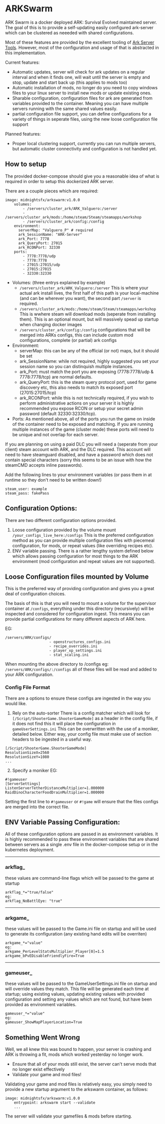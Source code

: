 # ARKSwarm
ARK Swarm is a docker deployed ARK: Survival Evolved maintained server. The goal of this is to provide a self-updating easily configured ark-server which can be clustered as neeeded with shared configurations.

Most of these features are provided by the excellent tooling of [Ark Server Tools](https://github.com/FezVrasta/ark-server-tools). However, most of the configuration and usage of that is abstracted in this implementation.

Current features:
- Automatic updates, server will check for ark updates on a regular interval and when it finds one, will wait until the server is empty and stop, update and start back up (this applies to mods too)
- Automatic installation of mods, no longer do you need to copy windows files to your linux server to install new mods or update existing ones.
- Sharable configuration, configuration files for ark are generated from variables provided to the container. Meaning you can have multiple servers running with the same shared values easily.
- partial configuration file support, you can define configurations for a variety of things in seperate files, using the new loose configuration file support

Planned features:
- Proper local clustering support, currently you can run multiple servers, but automatic cluster connectivity and configuration is not handled yet.


## How to setup

The provided docker-compose should give you a reasonable idea of what is required in order to setup this dockerized ARK server.

There are a couple pieces which are required:

```
image: midnightsfx/arkswarm:v1.0.0
    volumes:
        - /servers/cluster_ark/ARK_Valguero:/server
        - /servers/cluster_ark/mods:/home/steam/Steam/steamapps/workshop
        - /servers/cluster_ark/config:/config
    environment:
      serverMap: "Valguero_P" # required
      ark_SessionName: "ARK-Server"
      ark_Port: 7778
      ark_QueryPort: 27015
      ark_RCONPort: 32330
    ports:
        - 7778:7778/udp
        - 7778:7778
        - 27015:27015/udp
        - 27015:27015
        - 32330:32330
```

- Volumes: (three entrys explained by example)
    - ``` /servers/cluster_ark/ARK_Valguero:/server ``` This is where your actual ark install lives, the first half of this path is your local-machine (and can be wherever you want), the second part `/server` is required.
    - ``` /servers/cluster_ark/mods:/home/steam/Steam/steamapps/workshop ``` This is wwhere steam will download mods (seperate from installing them). This is an optional mount, but will massively spead up startup when changing docker images
    - ``` /servers/cluster_ark/config:/config ``` configurations that will be merged into ARKs configs, this can include custom mod configurations, complete (or partial) ark configs
- Environment: 
    - serverMap: this can be any of the official (or not) maps, but it should be set
    - ark_SessionName: while not required, highly suggested you set your session name so you can distinquish multiple instances.
    - ark_Port: must match the port you are exposing (7778:7778/udp & 7778:7778/tcp) are normal defaults.
    - ark_QueryPort: this is the steam query protocol port, used for game discovery etc, this also needs to match its exposed port (27015:27015/tcp)
    - ark_RCONPort: while this is not technically required, if you wish to perform administrative actions on your server it is highly recommended you expose RCON or setup your secret admin password (default 32330:32330/tcp).
- Ports: As mentioned above, all of the ports you run the game on inside of the container need to be exposed and matching. If you are running multiple instances of the game (cluster mode) these ports will need to be unique and not overlap for each server.

If you are planning on using a paid DLC you will need a (seperate from your client) steam account with ARK, and the DLC required. This account will need to have steamguard disabled, and have a password which does not contain special characters (sorry this seems to be an issue with how the steamCMD accepts inline passwords).

Add the following lines to your environment variables (or pass them in at runtime so they don't need to be written down!)
```
steam_user: example
steam_pass: fakePass
```


## Configuration Options:

There are two different configuration options provided.

1. Loose configuration provided by the volume mount ```/your_configs_live_here:/configs``` This is the preferred configuration method as you can provide multiple configuration files with piecemeal configuration, for mods, or repeat values (like overriding recipes etc).
2. ENV variable passing. There is a rather lengthy system defined below which allows passing configuration for most things to the ARK environment (mod configuration and repeat values are not supported).

## Loose Configuration files mounted by Volume

This is the preferred way of providing configuration and gives you a great deal of configuration choices.

The basis of this is that you will need to mount a volume for the supervisor container at `/configs`, everything under this directory (recursively) will be inspected and considered for configuration ingest. This means you can provide partial configurations for many different aspects of ARK here.

EG:
```
/servers/ARK/configs/
                    - openstructures_configs.ini
                    - recipe_overrides.ini
                    - player_xp_settings.ini
                    - stat_scaling.ini
```

When mounting the above directory to /configs eg: ``` /servers/ARK/configs/:/configs ``` all of these files will be read and added to your ARK configuration.

### Config File Format

There are a options to ensure these configs are ingested in the way you would like.

1. Rely on the auto-sorter
There is a config matcher which will look for `[/Script/ShooterGame.ShooterGameMode]` as a header in the config file, if it does not find this it will place the configuration in `gameUserSettings.ini`
This can be overwritten with the use of a moniker, detailed below. Either way, your config file must make use of section headers to be ingested in a useful way.

```
[/Script/ShooterGame.ShooterGameMode]
ResolutionSizeX=2560
ResolutionSizeY=1080
...
```

2. Specify a moniker
EG: 
```
#!gameuser
[ServerSettings]
ListenServerTetherDistanceMultiplier=1.000000
RaidDinoCharacterFoodDrainMultiplier=1.000000
```
Setting the first line to `#!gameuser` or `#!game` will ensure that the files configs are merged into the correct file.




## ENV Variable Passing Configuration:

All of these configuration options are passed in as environment variables. It is highly recommended to pass these environment variables that are shared between servers as a single .env file in the docker-compose setup or in the kubernetes deployment.

---
### arkflag_ 
these values are command-line flags which will be passed to the game at startup
```
arkflag_*="true/false"
eg:  
arkflag_NoBattlEye: "true"
```
---
### arkgame_
these values will be passed to the Game.ini file on startup and will be used to generate its configuration (any existing hand edits will be overriten)
```
arkgame_*="value"
eg: 
arkgame_PerLevelStatsMultiplier_Player[0]=1.5
arkgame_bPvEDisableFriendlyFire=True
```
---
### gameuser_
these values will be passed to the GameUserSettings.ini file on startup and will override values they match. This file will be generated each time at startup; using existing values, updating existing values with provided configuration and setting any values which are not found, but have been provided as environment variables.

```
gameuser_*="value"
eg:
gameuser_ShowMapPlayerLocation=True
```


## Something Went Wrong
Well, we all knew this was bound to happen, your server is crashing and ARK is throwing a fit, mods which worked yesterday no longer work.

* Ensure that all of your mods still exist, the server can't serve mods that no longer exist effectively
* Validate your game and mod files!

Validating your game and mod files is relatively easy, you simply need to provide a new startup argument to the arkswarm container, as follows:

```
image: midnightsfx/arkswarm:v1.0.0
    entrypoint: arkswarm start --validate
    ...
```

The server will validate your gamefiles & mods before starting.